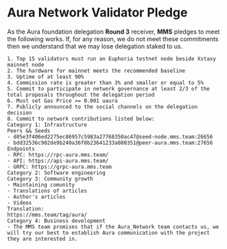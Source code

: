 # Aura Network Validator Pledge

As the Aura foundation delegation **Round 3** receiver, **MMS** pledges to meet the following works. If, for any reason, we do not meet these commitments then we understand that we may lose delegation staked to us.

    1. Top 15 validators must run an Euphoria testnet node beside Xstaxy mainnet node
    2. The hardware for mainnet meets the recommended baseline    
    3. Uptime of at least 90%
    4. Commission rate is greater than 3% and smaller or equal to 5%
    5. Commit to participate in network governance at least 2/3 of the total proposals throughout the delegation period
    6. Must set Gas Price >= 0.001 uaura
    7. Publicly announced to the social channels on the delegation decision
    8. Commit to network contributions listed below: 
    Category 1: Infrastructure
    Peers && Seeds
    - d05e3f406ed2275ec86957c5983a27768350ac47@seed-node.mms.team:26656
    - bdd32536c902de9b240a36f0b23641233a080351@peer-aura.mms.team:27656
    Endpoints
    - RPC: https://rpc-aura.mms.team/
    - API: https://api-aura.mms.team/
    - GRPC: https://grpc-aura.mms.team
    Category 2: Software engineering
    Category 3: Community growth
    - Maintaining comunity
    - Translations of articles
    - Author's articles
    - Videos
    Translation:
    https://mms.team/tag/aura/
    Category 4: Business development
    - The MMS team promises that if the Aura_Network team contacts us, we will try our best to establish Aura communication with the project they are interested in.
